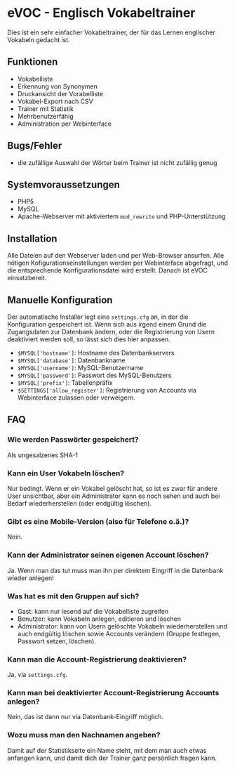 eVOC - Englisch Vokabeltrainer
==============================

Dies ist ein sehr einfacher Vokabeltrainer, der für das Lernen englischer
Vokabeln gedacht ist.

Funktionen
----------
* Vokabelliste
* Erkennung von Synonymen
* Druckansicht der Vorabelliste
* Vokabel-Export nach CSV
* Trainer mit Statistik
* Mehrbenutzerfähig
* Administration per Webinterface

Bugs/Fehler
-----------
* die zufällige Auswahl der Wörter beim Trainer ist nicht zufällig genug

Systemvoraussetzungen
---------------------
* PHP5
* MySQL
* Apache-Webserver mit aktiviertem ```mod_rewrite``` und PHP-Unterstützung

Installation
------------
Alle Dateien auf den Webserver laden und per Web-Browser ansurfen. Alle nötigen
Kofigurationseinstellungen werden per Webinterface abgefragt, und die
entsprechende Konfigurationsdatei wird erstellt. Danach ist eVOC einsatzbereit.

Manuelle Konfiguration
----------------------
Der automatische Installer legt eine ```settings.cfg``` an, in der die
Konfiguration gespeichert ist. Wenn sich aus irgend einem Grund die
Zugangsdaten zur Datenbank ändern, oder die Registrierung von Usern deaktiviert
werden soll, so lässt sich dies hier anpassen.

* ```$MYSQL['hostname']```: Hostname des Datenbankservers
* ```$MYSQL['database']```: Datenbankname
* ```$MYSQL['username']```: MySQL-Benutzername
* ```$MYSQL['password']```: Passwort des MySQL-Benutzers
* ```$MYSQL['prefix']```: Tabellenpräfix
* ```$SETTINGS['allow_register']```: Registrierung von Accounts via
  Webinterface zulassen oder verweigern.

FAQ
---
### Wie werden Passwörter gespeichert?
Als ungesalzenes SHA-1

### Kann ein User Vokabeln löschen?
Nur bedingt. Wenn er ein Vokabel gelöscht hat, so ist es zwar für andere User
unsichtbar, aber ein Administrator kann es noch sehen und auch bei Bedarf
wiederherstellen (oder endgültig löschen).

### Gibt es eine Mobile-Version (also für Telefone o.ä.)?
Nein.

### Kann der Administrator seinen eigenen Account löschen?
Ja. Wenn man das tut muss man ihn per direktem Eingriff in die Datenbank wieder
anlegen!

### Was hat es mit den Gruppen auf sich?
* Gast: kann nur lesend auf die Vokabelliste zugreifen
* Benutzer: kann Vokabeln anlegen, editieren und löschen
* Administrator: kann von Usern gelöschte Vokabeln wiederherstellen und
  auch endgültig löschen sowie Accounts verändern (Gruppe festlegen, Passwort
  setzen, löschen).

### Kann man die Account-Registrierung deaktivieren?
Ja, via ```settings.cfg```.

### Kann man bei deaktivierter Account-Registrierung Accounts anlegen?
Nein, das ist dann nur via Datenbank-Eingriff möglich.

### Wozu muss man den Nachnamen angeben?
Damit auf der Statistikseite ein Name steht, mit dem man auch etwas anfangen
kann, und damit dich der Trainer ganz persönlich fragen kann.
